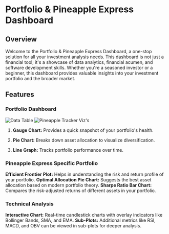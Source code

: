 # Portfolio & Pineapple Express Dashboard
## Overview
Welcome to the Portfolio & Pineapple Express Dashboard, a one-stop solution for all your investment analysis needs. This dashboard is not just a financial tool; it's a showcase of data analytics, financial acumen, and software development skills. Whether you're a seasoned investor or a beginner, this dashboard provides valuable insights into your investment portfolio and the broader market.

## Features
### Portfolio Dashboard
![Data Table](https://github.com/Jodburton/jodburton.github.io/assets/141245415/c7593f3d-2d2f-4e2b-9ab1-2ed7b176aaa9)
![Pineapple Tracker Viz's](https://github.com/Jodburton/jodburton.github.io/assets/141245415/b7522115-333d-42e9-ad61-6fab35ac28d3)
<br>
1. **Gauge Chart:** Provides a quick snapshot of your portfolio's health.

2. **Pie Chart:** Breaks down asset allocation to visualize diversification.

3. **Line Graph:** Tracks portfolio performance over time.

### Pineapple Express Specific Portfolio
**Efficient Frontier Plot:** Helps in understanding the risk and return profile of your portfolio.
**Optimal Allocation Pie Chart:** Suggests the best asset allocation based on modern portfolio theory.
**Sharpe Ratio Bar Chart:** Compares the risk-adjusted returns of different assets in your portfolio.

### Technical Analysis
**Interactive Chart:** Real-time candlestick charts with overlay indicators like Bollinger Bands, SMA, and EMA.
**Sub-Plots:** Additional metrics like RSI, MACD, and OBV can be viewed in sub-plots for deeper analysis.
